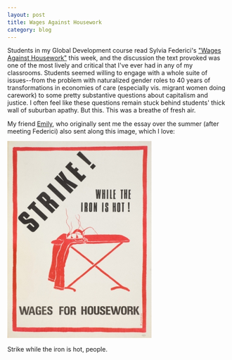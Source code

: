 ```yaml
---
layout: post
title: Wages Against Housework
category: blog
---
```


Students in my Global Development course read Sylvia Federici's ["Wages Against Housework"](https://caringlabor.files.wordpress.com/2010/11/federici-wages-against-housework.pdf) this week, and the discussion the text provoked was one of the most lively and critical that I've ever had in any of my classrooms. Students seemed willing to engage with a whole suite of issues--from the problem with naturalized gender roles to 40 years of transformations in economies of care (especially vis. migrant women doing carework) to some pretty substantive questions about capitalism and justice. I often feel like these questions remain stuck behind students' thick wall of suburban apathy. But this. This was a breathe of fresh air.

My friend [Emily](http://syr.academia.edu/EmilyMitchellEaton), who originally sent me the essay over the summer (after meeting Federici) also sent along this image, which I love:

![strike](/img/strike.jpg)

Strike while the iron is hot, people.

